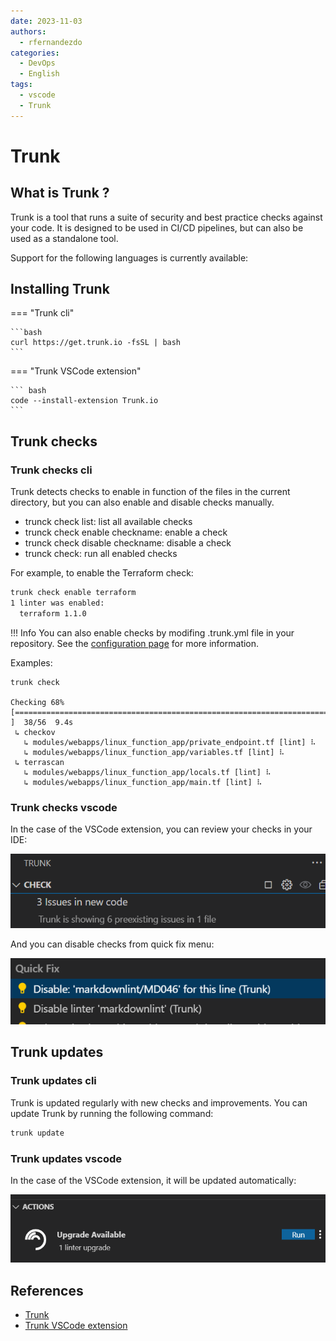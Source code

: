 ```yaml
---
date: 2023-11-03
authors:
  - rfernandezdo
categories:
  - DevOps
  - English
tags:  
  - vscode
  - Trunk
---
```


# Trunk

## What is Trunk ?

Trunk is a tool that runs a suite of security and best practice checks against your code. It is designed to be used in CI/CD pipelines, but can also be used as a standalone tool.


Support for the following languages is currently available:





## Installing Trunk


=== "Trunk cli"

    ```bash
    curl https://get.trunk.io -fsSL | bash
    ```

=== "Trunk VSCode extension"

    ``` bash    
    code --install-extension Trunk.io  
    ```

## Trunk checks

### Trunk checks cli

Trunk detects checks to enable in function of the files in the current directory, but you can also enable and disable checks manually.

- trunck check list: list all available checks
- trunck check enable checkname: enable a check
- trunck check disable checkname: disable a check
- trunck check: run all enabled checks

For example, to enable the Terraform check:

```bash
trunk check enable terraform 
1 linter was enabled:
  terraform 1.1.0
```

!!! Info
    You can also enable checks by modifing .trunk.yml file in your repository. See the [configuration page](https://docs.trunk.io/actions/configuration)  for more information.


Examples: 

```console title="trunk commnad line check example"
trunk check   
  
Checking 68% [====================================================================================================================================================================>                                                                              ]  38/56  9.4s 
 ↳ checkov                                                                                                                                                                                                                                                                      
   ↳ modules/webapps/linux_function_app/private_endpoint.tf [lint] ⠧                                                                                                                                                                                                            
   ↳ modules/webapps/linux_function_app/variables.tf [lint] ⠧                                                                                                                                                                                                                   
 ↳ terrascan                                                                                                                                                                                                                                                                    
   ↳ modules/webapps/linux_function_app/locals.tf [lint] ⠧                                                                                                                                                                                                                      
   ↳ modules/webapps/linux_function_app/main.tf [lint] ⠧                                                                              
```

### Trunk checks vscode

In the case of the VSCode extension, you can review your checks in your IDE:

![Trunk checks vscode](assets/2023-11-03-17-00-28.png)

And you can disable checks from quick fix menu:

![Quick Fix](assets/2023-11-03-17-04-36.png)

## Trunk updates

### Trunk updates cli

Trunk is updated regularly with new checks and improvements. You can update Trunk by running the following command:

```bash
trunk update
```

### Trunk updates vscode

In the case of the VSCode extension, it will be updated automatically:

![Trunk updates](assets/2023-10-18-23-52-48.png)



## References

- [Trunk](https://docs.trunk.io/cli)
- [Trunk VSCode extension](https://marketplace.visualstudio.com/items?itemName=Trunk.io)